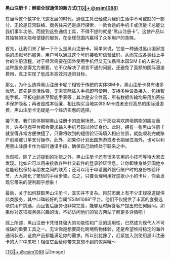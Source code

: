 **黑山注册卡：解锁全球通信的新方式[[TG💪+ @esim1088](https://t.me/s/esim1088)]**

在当今这个数字化飞速发展的时代，通信工具已经成为我们生活中不可或缺的一部分。无论是日常联络、商务往来还是旅行探索，一款合适的手机卡或流量卡总能让我们事半功倍。而提到这些通信工具，不得不提的就是“黑山注册卡”。这款产品以其独特的功能和便捷的服务，在全球范围内赢得了众多用户的青睐。

首先，让我们来了解一下什么是黑山注册卡。简单来说，它是一种通过黑山国家提供的虚拟号码服务，用户可以通过这个号码接收短信验证码，从而完成各类线上平台的注册流程。对于经常需要在国外使用手机但又无法携带本国SIM卡的人来说，这种服务显得尤为重要。它不仅解决了语言不通的问题，还避免了高额的国际漫游费用，真正实现了低成本高效沟通的目标。

那么，为什么选择黑山注册卡呢？相较于传统的实体SIM卡，黑山注册卡具有诸多优势。首先是灵活性强，无需实际插入手机即可使用，支持多种设备接入，包括智能手机、平板电脑甚至智能手表等；其次是安全性高，所有数据传输均采用加密技术保护隐私；再者是成本低廉，相比购买当地实体SIM卡或者支付高昂的国际漫游费，黑山注册卡无疑是一个经济实惠的选择。

接下来，我们具体聊聊黑山注册卡的应用场景。对于那些喜欢跨境购物的朋友而言，许多电商平台都会要求输入手机号码以验证身份。此时，拥有一张黑山注册卡就显得非常方便快捷了。只需将收到的短信验证码填入相应位置，就能顺利完成账户创建或订单支付操作。此外，如果你计划出国旅游或者长期居住海外，也可以利用黑山注册卡作为临时通讯手段，确保自己始终处于联系之中。

当然啦，除了上述提到的功能之外，黑山注册卡还有很多实用的小技巧等待大家去发现。比如它可以用来接收各种社交软件的登录验证信息，让你即使身处异国他乡也能轻松保持与朋友之间的联系；还可以用于申请国外银行账户时的身份核验环节，大大简化了繁琐的手续步骤。总之，只要合理利用好这张小小的卡片，你会发现它带来的便利超乎想象！

最后，关于如何获取黑山注册卡，其实并不复杂。目前市面上有不少正规渠道提供此类服务，其中口碑较好的当属“ESIM1088”平台。他们不仅提供了丰富的套餐选项供用户挑选，而且售后服务也非常完善，能够及时解答客户提出的任何疑问。如果你对这项服务感兴趣的话，不妨访问他们的官方网站了解更多详情吧！

综上所述，黑山注册卡凭借其强大的功能性和广泛的适用性，已然成为现代人不可或缺的重要工具之一。无论你是想要简化跨境购物体验，还是希望维持稳定的海外通讯状态，这款产品都能满足你的需求。所以别犹豫了，赶紧加入到使用黑山注册卡的大军中来吧！相信它会给你带来意想不到的惊喜哦～ 

[[TG💪+ @esim1088](https://t.me/s/esim1088) ![Image](https://i.postimg.cc/4NQfJmqS/Snipaste-2025-05-13-00-14-12.png)]